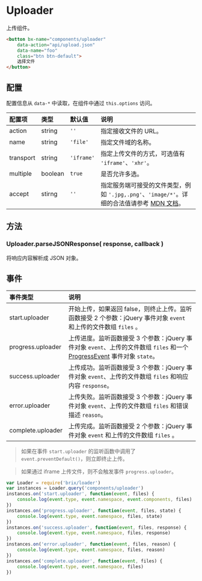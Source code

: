 # Uploader

上传组件。

```html
<button bx-name="components/uploader" 
    data-action="api/upload.json" 
    data-name="foo" 
    class="btn btn-default">
    选择文件
</button>
```

## 配置

配置信息从 `data-*` 中读取，在组件中通过 `this.options` 访问。

配置项    | 类型    | 默认值     | 说明
:---      | :------ | :--------- | :----------
action    | string  | `''`       | 指定接收文件的 URL。
name      | string  | `'file'`   | 指定文件域的名称。
transport | string  | `'iframe'` | 指定上传文件的方式，可选值有 `'iframe'`、`'xhr'`。
multiple  | boolean | `true`     | 是否允许多选。
accept    | stirng  | `''`       | 指定服务端可接受的文件类型，例如 `'.jpg,.png'`、`'image/*'`。详细的合法值请参考 [MDN 文档](https://developer.mozilla.org/en-US/docs/Web/HTML/Element/input#Attributes)。

## 方法

### Uploader.parseJSONResponse( response, callback )

将响应内容解析成 JSON 对象。

## 事件

事件类型          | 说明
:---------------- | :----------
start.uploader    | 开始上传，如果返回 false，则终止上传。监听函数接受 2 个参数：jQuery 事件对象 `event` 和上传的文件数组 `files` 。
progress.uploader | 上传进度。监听函数接受 3 个参数：jQuery 事件对象 `event`、上传的文件数组 `files` 和一个 [ProgressEvent] 事件对象 `state`。
success.uploader  | 上传成功。监听函数接受 3 个参数：jQuery 事件对象 `event`、上传的文件数组 `files` 和响应内容 `response`。
error.uploader    | 上传失败。监听函数接受 3 个参数：jQuery 事件对象 `event`、上传的文件数组 `files` 和错误描述 `reason`。
complete.uploader | 上传完成。监听函数接受 2 个参数：jQuery 事件对象 `event` 和上传的文件数组 `files` 。

> 如果在事件 `start.uploader` 的监听函数中调用了 `event.preventDefault()`，则立即终止上传。

> 如果通过 iframe 上传文件，则不会触发事件 `progress.uploader`。

[ProgressEvent]: https://xhr.spec.whatwg.org/#progressevent

```js
var Loader = require('brix/loader')
var instances = Loader.query('components/uploader')
instances.on('start.uploader', function(event, files) {
    console.log(event.type, event.namespace, event.components, files)
})
instances.on('progress.uploader', function(event, files, state) {
    console.log(event.type, event.namespace, files, state)
})
instances.on('success.uploader', function(event, files, response) {
    console.log(event.type, event.namespace, files, response)
})
instances.on('error.uploader', function(event, files, reason) {
    console.log(event.type, event.namespace, files, reason)
})
instances.on('complete.uploader', function(event, files) {
    console.log(event.type, event.namespace, files)
})
```

